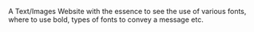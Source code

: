 A Text/Images Website with the essence to see the use of various fonts, where to use bold, types of fonts to convey a message etc.
